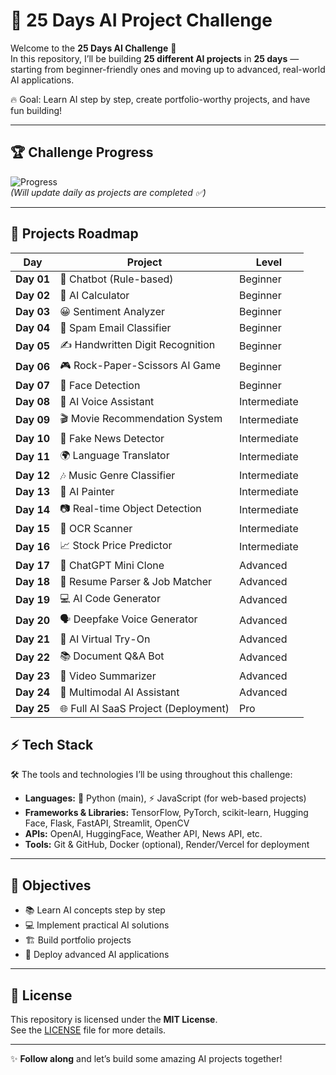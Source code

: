 # 🚀 25 Days AI Project Challenge  

Welcome to the **25 Days AI Challenge** 🎯  
In this repository, I’ll be building **25 different AI projects** in **25 days** — starting from beginner-friendly ones and moving up to advanced, real-world AI applications.  

🔥 Goal: Learn AI step by step, create portfolio-worthy projects, and have fun building!  

---

## 🏆 Challenge Progress
![Progress](https://img.shields.io/badge/Progress-0%2F25-blue?style=for-the-badge)  
*(Will update daily as projects are completed ✅)*  

---

## 📌 Projects Roadmap

| Day        |                Project                 |    Level    |
|------------|----------------------------------------|-------------|
| **Day 01** | 🤖 Chatbot (Rule-based)               | Beginner     |
| **Day 02** | 🔢 AI Calculator                      | Beginner     |
| **Day 03** | 😀 Sentiment Analyzer                 | Beginner     |
| **Day 04** | 📧 Spam Email Classifier              | Beginner     |
| **Day 05** | ✍️ Handwritten Digit Recognition      | Beginner     |
| **Day 06** | 🎮 Rock-Paper-Scissors AI Game        | Beginner     |
| **Day 07** | 👀 Face Detection                     | Beginner     |
| **Day 08** | 🎤 AI Voice Assistant                 | Intermediate |
| **Day 09** | 🎬 Movie Recommendation System        | Intermediate |
| **Day 10** | 📰 Fake News Detector                 | Intermediate |
| **Day 11** | 🌍 Language Translator                | Intermediate |
| **Day 12** | 🎶 Music Genre Classifier             | Intermediate |
| **Day 13** | 🎨 AI Painter                         | Intermediate |
| **Day 14** | 📷 Real-time Object Detection         | Intermediate |
| **Day 15** | 🔎 OCR Scanner                        | Intermediate |
| **Day 16** | 📈 Stock Price Predictor              | Intermediate |
| **Day 17** | 💬 ChatGPT Mini Clone                 | Advanced     |
| **Day 18** | 📄 Resume Parser & Job Matcher        | Advanced     |
| **Day 19** | 💻 AI Code Generator                  | Advanced     |
| **Day 20** | 🗣️ Deepfake Voice Generator           | Advanced     |
| **Day 21** | 👗 AI Virtual Try-On                  | Advanced     |
| **Day 22** | 📚 Document Q&A Bot                   | Advanced     |
| **Day 23** | 🎥 Video Summarizer                   | Advanced     |
| **Day 24** | 🔀 Multimodal AI Assistant            | Advanced     |
| **Day 25** | 🌐 Full AI SaaS Project (Deployment)  | Pro          |


## ⚡ Tech Stack
🛠️ The tools and technologies I’ll be using throughout this challenge:  

- **Languages:** 🐍 Python (main), ⚡ JavaScript (for web-based projects)  
- **Frameworks & Libraries:** TensorFlow, PyTorch, scikit-learn, Hugging Face, Flask, FastAPI, Streamlit, OpenCV  
- **APIs:** OpenAI, HuggingFace, Weather API, News API, etc.  
- **Tools:** Git & GitHub, Docker (optional), Render/Vercel for deployment  

---

## 🎯 Objectives
- 📚 Learn AI concepts step by step  
- 💻 Implement practical AI solutions  
- 🏗️ Build portfolio projects  
- 🚀 Deploy advanced AI applications  

---

## 📜 License
This repository is licensed under the **MIT License**.  
See the [LICENSE](LICENSE) file for more details.  

---

✨ **Follow along** and let’s build some amazing AI projects together!  
